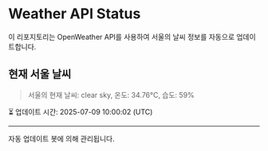 
# Weather API Status

이 리포지토리는 OpenWeather API를 사용하여 서울의 날씨 정보를 자동으로 업데이트합니다.

## 현재 서울 날씨
> 서울의 현재 날씨: clear sky, 온도: 34.76°C, 습도: 59%

⏳ 업데이트 시간: 2025-07-09 10:00:02 (UTC)

---
자동 업데이트 봇에 의해 관리됩니다.
